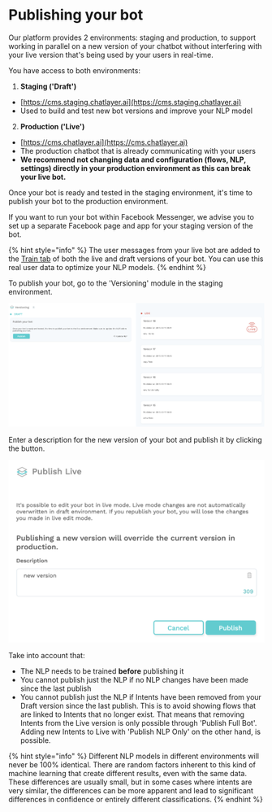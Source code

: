 # Publishing your bot

Our platform provides 2 environments: staging and production, to support working in parallel on a new version of your chatbot without interfering with your live version that's being used by your users in real-time. 

You have access to both environments:

1. **Staging \('Draft'\)**

* [https://cms.staging.chatlayer.ai](https://cms.staging.chatlayer.ai)
* Used to build and test new bot versions and improve your NLP model

2. **Production \('Live'\)**

* [https://cms.chatlayer.ai](https://cms.chatlayer.ai)
* The production chatbot that is already communicating with your users
* **We recommend not changing data and configuration \(flows, NLP, settings\) directly in your production environment as this can break your live bot.**

Once your bot is ready and tested in the staging environment, it's time to publish your bot to the production environment.

If you want to run your bot within Facebook Messenger, we advise you to set up a separate Facebook page and app for your staging version of the bot.

{% hint style="info" %}
The user messages from your live bot are added to the [Train tab](../../understanding-users/natural-language-processing-nlp/tutorial-train-your-bot-based-on-actual-user-messages.md) of both the live and draft versions of your bot. You can use this real user data to optimize your NLP models.
{% endhint %}

To publish your bot, go to the 'Versioning' module in the staging environment.

![](../../.gitbook/assets/image%20%28370%29.png)

Enter a description for the new version of your bot and publish it by clicking the button.

![](../../.gitbook/assets/image%20%28369%29.png)

Take into account that:

* The NLP needs to be trained **before** publishing it
* You cannot publish just the NLP if no NLP changes have been made since the last publish
* You cannot publish just the NLP if Intents have been removed from your Draft version since the last publish. This is to avoid showing flows that are linked to Intents that no longer exist. That means that removing Intents from the Live version is only possible through 'Publish Full Bot'. Adding new Intents to Live with 'Publish NLP Only' on the other hand, is possible.

{% hint style="info" %}
Different NLP models in different environments will never be 100% identical. There are random factors inherent to this kind of machine learning that create different results, even with the same data. These differences are usually small, but in some cases where intents are very similar, the differences can be more apparent and lead to significant differences in confidence or entirely different classifications. 
{% endhint %}


